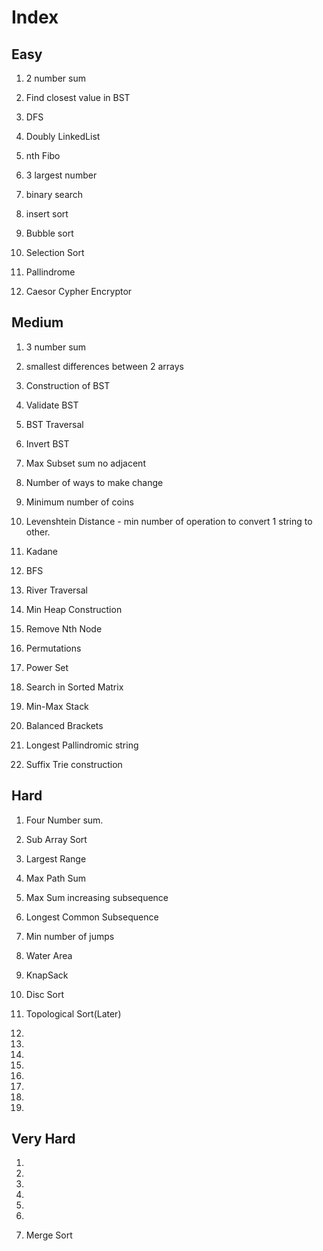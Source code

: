 # Index

## Easy

1. 2 number sum

2. Find closest value in BST

3. DFS

4. Doubly LinkedList

5. nth Fibo

6. 3 largest number

7. binary search

8. insert sort

9. Bubble sort

10. Selection Sort

11. Pallindrome

12. Caesor Cypher Encryptor

## Medium

1. 3 number sum

2. smallest differences between 2 arrays

3. Construction of BST

4. Validate BST

5. BST Traversal

6. Invert BST

7. Max Subset sum no adjacent

8. Number of ways to make change

9. Minimum number of coins

10. Levenshtein Distance - min number of operation to convert 1 string to other.

11. Kadane

12. BFS

13. River Traversal

14. Min Heap Construction

15. Remove Nth Node

16. Permutations

17. Power Set

18. Search in Sorted Matrix

19. Min-Max Stack

20. Balanced Brackets

21. Longest Pallindromic string

22. Suffix Trie construction

## Hard

1. Four Number sum.

2. Sub Array Sort

3. Largest Range

4. Max Path Sum

5. Max Sum increasing subsequence

6. Longest Common Subsequence

7. Min number of jumps

8. Water Area

9. KnapSack

10. Disc Sort

11. Topological Sort(Later)

12.

13.

14.

15.

16.

17.

18.

19.

## Very Hard

1.

2.

3.

4.

5.

6.

7. Merge Sort
